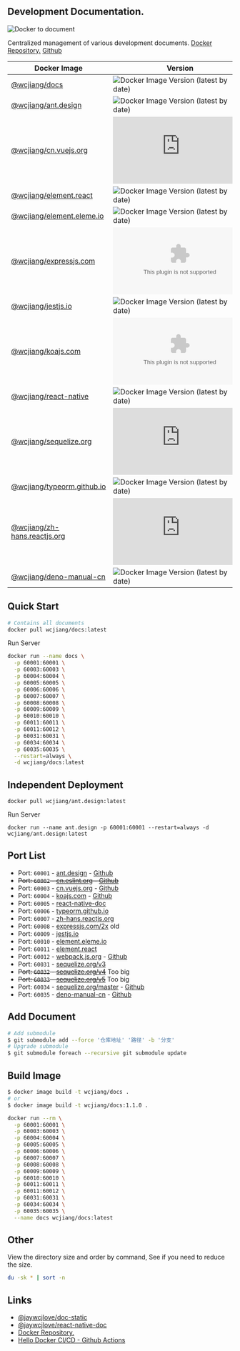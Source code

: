 Development Documentation.
----

![Docker to document](https://github.com/jaywcjlove/docs/workflows/Docker%20to%20document/badge.svg)

Centralized management of various development documents. [Docker Repository.](https://hub.docker.com/r/wcjiang/docs) [Github](https://github.com/jaywcjlove/docs)

Docker Image | Version
---- | ----
[@wcjiang/docs](https://hub.docker.com/r/wcjiang/docs) | ![Docker Image Version (latest by date)](https://img.shields.io/docker/v/wcjiang/docs)
[@wcjiang/ant.design](https://hub.docker.com/r/wcjiang/ant.design) | ![Docker Image Version (latest by date)](https://img.shields.io/docker/v/wcjiang/ant.design)
[@wcjiang/cn.vuejs.org](https://hub.docker.com/r/wcjiang/cn.vuejs.org) | ![Docker Image Version (latest by date)](https://img.shields.io/docker/v/wcjiang/cn.vuejs.org)
[@wcjiang/element.react](https://hub.docker.com/r/wcjiang/element.react) | ![Docker Image Version (latest by date)](https://img.shields.io/docker/v/wcjiang/element.react)
[@wcjiang/element.eleme.io](https://hub.docker.com/r/wcjiang/element.eleme.io) | ![Docker Image Version (latest by date)](https://img.shields.io/docker/v/wcjiang/element.eleme.io)
[@wcjiang/expressjs.com](https://hub.docker.com/r/wcjiang/expressjs.com) | ![Docker Image Version (latest by date)](https://img.shields.io/docker/v/wcjiang/expressjs.com)
[@wcjiang/jestjs.io](https://hub.docker.com/r/wcjiang/jestjs.io) | ![Docker Image Version (latest by date)](https://img.shields.io/docker/v/wcjiang/jestjs.io)
[@wcjiang/koajs.com](https://hub.docker.com/r/wcjiang/koajs.com) | ![Docker Image Version (latest by date)](https://img.shields.io/docker/v/wcjiang/koajs.com)
[@wcjiang/react-native](https://hub.docker.com/r/wcjiang/react-native) | ![Docker Image Version (latest by date)](https://img.shields.io/docker/v/wcjiang/react-native)
[@wcjiang/sequelize.org](https://hub.docker.com/r/wcjiang/sequelize.org) | ![Docker Image Version (latest by date)](https://img.shields.io/docker/v/wcjiang/sequelize.org)
[@wcjiang/typeorm.github.io](https://hub.docker.com/r/wcjiang/typeorm.github.io) | ![Docker Image Version (latest by date)](https://img.shields.io/docker/v/wcjiang/typeorm.github.io)
[@wcjiang/zh-hans.reactjs.org](https://hub.docker.com/r/wcjiang/zh-hans.reactjs.org) | ![Docker Image Version (latest by date)](https://img.shields.io/docker/v/wcjiang/zh-hans.reactjs.org)
[@wcjiang/deno-manual-cn](https://hub.docker.com/r/wcjiang/deno-manual-cn) | ![Docker Image Version (latest by date)](https://img.shields.io/docker/v/wcjiang/deno-manual-cn)

## Quick Start

```bash
# Contains all documents
docker pull wcjiang/docs:latest
```

Run Server

```bash
docker run --name docs \
  -p 60001:60001 \
  -p 60003:60003 \
  -p 60004:60004 \
  -p 60005:60005 \
  -p 60006:60006 \
  -p 60007:60007 \
  -p 60008:60008 \
  -p 60009:60009 \
  -p 60010:60010 \
  -p 60011:60011 \
  -p 60011:60012 \
  -p 60031:60031 \
  -p 60034:60034 \
  -p 60035:60035 \
  --restart=always \
  -d wcjiang/docs:latest
```

## Independent Deployment

```shell
docker pull wcjiang/ant.design:latest
```

Run Server

```shell
docker run --name ant.design -p 60001:60001 --restart=always -d wcjiang/ant.design:latest
```

## Port List

- Port: `60001` - [ant.design](https://ant.design/) - [Github](https://github.com/ant-design/ant-design)
- ~~Port: `60002` - [cn.eslint.org](https://cn.eslint.org/) - [Github](https://github.com/eslint/cn.eslint.org)~~
- Port: `60003` - [cn.vuejs.org](https://cn.vuejs.org/) - [Github](https://github.com/vuejs/cn.vuejs.org)
- Port: `60004` - [koajs.com](https://koajs.com/) - [Github](https://github.com/koajs/koajs.com)
- Port: `60005` - [react-native-doc](https://facebook.github.io/react-native/)
- Port: `60006` - [typeorm.github.io](https://typeorm.io/)
- Port: `60007` - [zh-hans.reactjs.org](https://zh-hans.reactjs.org/)
- Port: `60008` - [expressjs.com/2x](http://expressjs.com/) old
- Port: `60009` - [jestjs.io](https://jestjs.io/)
- Port: `60010` - [element.eleme.io](https://element.eleme.io)
- Port: `60011` - [element.react](https://elemefe.github.io/element-react)
- Port: `60012` - [webpack.js.org](https://webpack.js.org/) - [Github](https://github.com/webpack/webpack.js.org)
- Port: `60031` - [sequelize.org/v3](https://sequelize.org/v3/)
- ~~Port: `60032` - [sequelize.org/v4](https://sequelize.org/v4/)~~ Too big
- ~~Port: `60033` - [sequelize.org/v5](https://sequelize.org/v5/)~~ Too big
- Port: `60034` - [sequelize.org/master](https://sequelize.org/) - [Github](https://github.com/sequelize/sequelize.org)
- Port: `60035` - [deno-manual-cn](https://nugine.github.io/deno-manual-cn/) - [Github](https://github.com/Nugine/deno-manual-cn)

## Add Document

```bash
# Add submodule
$ git submodule add --force '仓库地址' '路径' -b '分支'
# Upgrade submodule
$ git submodule foreach --recursive git submodule update
```

## Build Image

```bash
$ docker image build -t wcjiang/docs .
# or
$ docker image build -t wcjiang/docs:1.1.0 .
```

```bash
docker run --rm \
  -p 60001:60001 \
  -p 60003:60003 \
  -p 60004:60004 \
  -p 60005:60005 \
  -p 60006:60006 \
  -p 60007:60007 \
  -p 60008:60008 \
  -p 60009:60009 \
  -p 60010:60010 \
  -p 60011:60011 \
  -p 60011:60012 \
  -p 60031:60031 \
  -p 60034:60034 \
  -p 60035:60035 \
  --name docs wcjiang/docs:latest
```

## Other

View the directory size and order by command, See if you need to reduce the size.

```bash
du -sk * | sort -n
```

## Links

- [@jaywcjlove/doc-static](https://github.com/jaywcjlove/doc-static)
- [@jaywcjlove/react-native-doc](https://github.com/jaywcjlove/react-native-doc)
- [Docker Repository.](https://hub.docker.com/r/wcjiang/docs)
- [Hello Docker CI/CD - Github Actions](https://www.basefactor.com/github-actions-docker)
